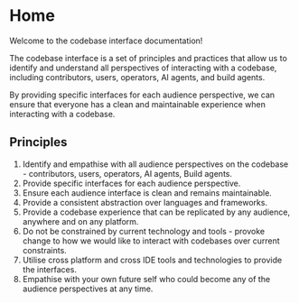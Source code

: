 # Home

Welcome to the codebase interface documentation!

The codebase interface is a set of principles and practices that allow us to identify and understand all perspectives of interacting with a codebase, including contributors, users, operators, AI agents, and build agents.

By providing specific interfaces for each audience perspective, we can ensure that everyone has a clean and maintainable experience when interacting with a codebase.

## Principles

1. Identify and empathise with all audience perspectives on the codebase - contributors, users, operators, AI agents, Build agents.
2. Provide specific interfaces for each audience perspective.
3. Ensure each audience interface is clean and remains maintainable.
4. Provide a consistent abstraction over languages and frameworks.
5. Provide a codebase experience that can be replicated by any audience, anywhere and on any platform.
6. Do not be constrained by current technology and tools - provoke change to how we would like to interact with codebases over current constraints.
7. Utilise cross platform and cross IDE tools and technologies to provide the interfaces.
8. Empathise with your own future self who could become any of the audience perspectives at any time.
